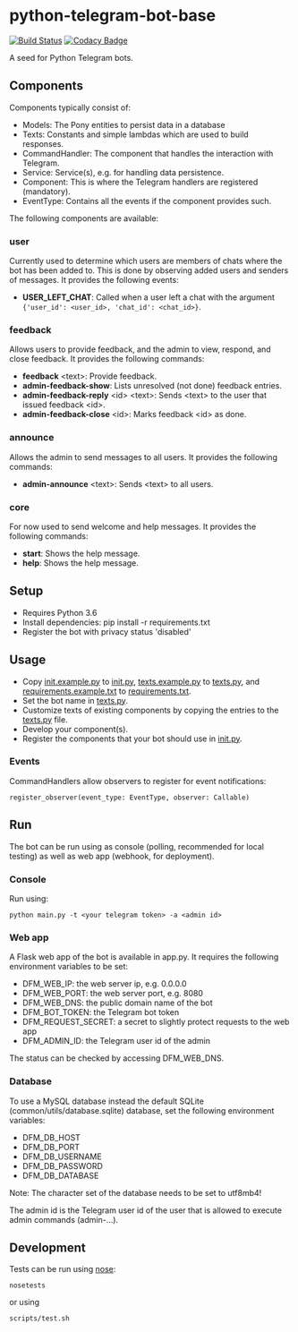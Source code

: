 # python-telegram-bot-base

[![Build Status](https://travis-ci.org/jbinder/python-telegram-bot-base.svg?branch=master)](https://travis-ci.org/jbinder/python-telegram-bot-base) [![Codacy Badge](https://api.codacy.com/project/badge/Grade/b18c8596c5684727af0c402dd1628760)](https://www.codacy.com/app/jbinder/python-telegram-bot-base?utm_source=github.com&utm_medium=referral&utm_content=jbinder/python-telegram-bot-base&utm_campaign=Badge_Grade)

A seed for Python Telegram bots.

## Components

Components typically consist of:

-   Models: The Pony entities to persist data in a database
-   Texts: Constants and simple lambdas which are used to build responses.
-   CommandHandler: The component that handles the interaction with Telegram.
-   Service: Service(s), e.g. for handling data persistence.
-   Component: This is where the Telegram handlers are registered (mandatory).
-   EventType: Contains all the events if the component provides such.

The following components are available:

### user

Currently used to determine which users are members of chats where the bot has been added to.
This is done by observing added users and senders of messages.
It provides the following events:

-   **USER_LEFT_CHAT**: Called when a user left a chat with the argument `{'user_id': <user_id>, 'chat_id': <chat_id>}`.

### feedback

Allows users to provide feedback, and the admin to view, respond, and close feedback.
It provides the following commands:

-   **feedback** \<text>\: Provide feedback.
-   **admin-feedback-show**: Lists unresolved (not done) feedback entries.
-   **admin-feedback-reply** \<id\> \<text\>: Sends \<text\> to the user that issued feedback \<id\>.
-   **admin-feedback-close** \<id\>: Marks feedback \<id\> as done.

### announce

Allows the admin to send messages to all users. It provides the following commands:

-   **admin-announce** \<text\>: Sends \<text\> to all users.

### core

For now used to send welcome and help messages. It provides the following commands:

-   **start**: Shows the help message.
-   **help**: Shows the help message.

## Setup

-   Requires Python 3.6
-   Install dependencies: pip install -r requirements.txt
-   Register the bot with privacy status 'disabled'

## Usage

-   Copy [init.example.py](../init.example.py) to [init.py](../init.py), [texts.example.py](../texts.example.py) to [texts.py](../texts.py), and [requirements.example.txt](../requirements.example.txt) to [requirements.txt](../requirements.txt).
-   Set the bot name in [texts.py](../texts.py).
-   Customize texts of existing components by copying the entries to the [texts.py](../texts.py) file.
-   Develop your component(s).
-   Register the components that your bot should use in [init.py](../init.py).

### Events

CommandHandlers allow observers to register for event notifications:

    register_observer(event_type: EventType, observer: Callable)

## Run

The bot can be run using as console (polling, recommended for local testing)
as well as web app (webhook, for deployment).

### Console

Run using:

    python main.py -t <your telegram token> -a <admin id>

### Web app

A Flask web app of the bot is available in app.py. It requires the following environment variables to be set:

-   DFM_WEB_IP: the web server ip, e.g. 0.0.0.0
-   DFM_WEB_PORT: the web server port, e.g. 8080
-   DFM_WEB_DNS: the public domain name of the bot
-   DFM_BOT_TOKEN: the Telegram bot token
-   DFM_REQUEST_SECRET: a secret to slightly protect requests to the web app
-   DFM_ADMIN_ID: the Telegram user id of the admin

The status can be checked by accessing DFM_WEB_DNS.

### Database

To use a MySQL database instead the default SQLite (common/utils/database.sqlite) database, set the following environment variables:

-   DFM_DB_HOST
-   DFM_DB_PORT
-   DFM_DB_USERNAME
-   DFM_DB_PASSWORD
-   DFM_DB_DATABASE

Note: The character set of the database needs to be set to utf8mb4!

The admin id is the Telegram user id of the user that is allowed to execute admin commands (admin-...).

## Development

Tests can be run using [nose](https://nose.readthedocs.io):

    nosetests 

or using

    scripts/test.sh
